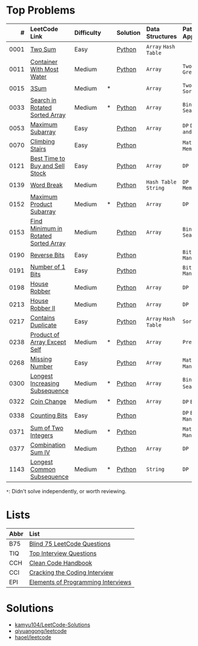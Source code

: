 # Top Problems

| #    | LeetCode Link                                                                                              | Difficulty |    | Solution                                                                                                    | Data Structures            | Patterns / Approaches      | B75                | TIQ                | CCH                | CCI                | EPI                |
|-----:|:-----------------------------------------------------------------------------------------------------------|:-----------|:---|:------------------------------------------------------------------------------------------------------------|:---------------------------|:---------------------------|:------------------:|:------------------:|:------------------:|:------------------:|:------------------:|
| 0001 | [Two Sum](https://leetcode.com/problems/two-sum/)                                                          | Easy       |    | [Python](/0001-0099/0001-two-sum/0001-two-sum.py)                                                           | `Array` `Hash Table`       |                            | :heavy_check_mark: |                    | :heavy_check_mark: |                    |                    |
| 0011 | [Container With Most Water](https://leetcode.com/problems/container-with-most-water/)                      | Medium     |    | [Python](/0001-0099/0011-container-with-most-water/0011-container-with-most-water.py)                       | `Array`                    | `Two Pointers` `Greedy`    | :heavy_check_mark: |                    |                    |                    |                    |
| 0015 | [3Sum](https://leetcode.com/problems/3sum/)                                                                | Medium     | *  |                                                                                                             | `Array`                    | `Two Pointers` `Sorting`   | :heavy_check_mark: |                    |                    |                    |                    |
| 0033 | [Search in Rotated Sorted Array](https://leetcode.com/problems/search-in-rotated-sorted-array/)            | Medium     | *  | [Python](/0001-0099/0033-search-in-rotated-sorted-array/0033-search-in-rotated-sorted-array.py)             | `Array`                    | `Binary Search`            | :heavy_check_mark: |                    |                    |                    |                    |
| 0053 | [Maximum Subarray](https://leetcode.com/problems/maximum-subarray/)                                        | Easy       |    | [Python](/0001-0099/0053-maximum-subarray/0053-maximum-subarray.py)                                         | `Array`                    | `DP` `Divide and Conquer`  | :heavy_check_mark: |                    | :heavy_check_mark: |                    |                    |
| 0070 | [Climbing Stairs](https://leetcode.com/problems/climbing-stairs/)                                          | Easy       |    | [Python](/0001-0099/0070-climbing-stairs/0070-climbing-stairs.py)                                           |                            | `Math` `DP` `Memorization` | :heavy_check_mark: |                    |                    |                    |                    |
| 0121 | [Best Time to Buy and Sell Stock](https://leetcode.com/problems/best-time-to-buy-and-sell-stock/)          | Easy       |    | [Python](/0100-0199/0121-best-time-to-buy-and-sell-stock/0121-best-time-to-buy-and-sell-stock.py)           | `Array`                    | `DP`                       | :heavy_check_mark: |                    |                    |                    |                    |
| 0139 | [Word Break](https://leetcode.com/problems/word-break/)                                                    | Medium     |    | [Python](/0100-0199/0139-word-break/0139-word-break.py)                                                     | `Hash Table` `String`      | `DP` `Memorization`        | :heavy_check_mark: |                    |                    |                    |                    |
| 0152 | [Maximum Product Subarray](https://leetcode.com/problems/maximum-product-subarray/)                        | Medium     | *  | [Python](/0100-0199/0152-maximum-product-subarray/0152-maximum-product-subarray.py)                         | `Array`                    | `DP`                       | :heavy_check_mark: |                    | :heavy_check_mark: |                    |                    |
| 0153 | [Find Minimum in Rotated Sorted Array](https://leetcode.com/problems/find-minimum-in-rotated-sorted-array/)| Medium     |    | [Python](/0100-0199/0153-find-minimum-in-rotated-sorted-array/0153-find-minimum-in-rotated-sorted-array.py) | `Array`                    | `Binary Search`            | :heavy_check_mark: |                    | :heavy_check_mark: |                    |                    |
| 0190 | [Reverse Bits](https://leetcode.com/problems/reverse-bits/)                                                | Easy       |    | [Python](/0100-0199/0190-reverse-bits/0190-reverse-bits.py)                                                 |                            | `Bit Manipulation`         | :heavy_check_mark: |                    |                    |                    |                    |
| 0191 | [Number of 1 Bits](https://leetcode.com/problems/number-of-1-bits/)                                        | Easy       |    | [Python](/0100-0199/0191-number-of-1-bits/0191-number-of-1-bits.py)                                         |                            | `Bit Manipulation`         | :heavy_check_mark: |                    | :heavy_check_mark: |                    |                    |
| 0198 | [House Robber](https://leetcode.com/problems/house-robber/)                                                | Medium     |    | [Python](/0100-0199/0198-house-robber/0198-house-robber.py)                                                 | `Array`                    | `DP`                       | :heavy_check_mark: |                    |                    |                    |                    |
| 0213 | [House Robber II](https://leetcode.com/problems/house-robber-ii/)                                          | Medium     |    | [Python](/0200-0299/0213-house-robber-ii/0213-house-robber-ii.py)                                           | `Array`                    | `DP`                       | :heavy_check_mark: |                    |                    |                    |                    |
| 0217 | [Contains Duplicate](https://leetcode.com/problems/contains-duplicate/)                                    | Easy       |    | [Python](/0200-0299/0217-contains-duplicate/0217-contains-duplicate.py)                                     | `Array` `Hash Table`       | `Sorting`                  | :heavy_check_mark: |                    |                    |                    |                    |
| 0238 | [Product of Array Except Self](https://leetcode.com/problems/product-of-array-except-self/)                | Medium     | *  | [Python](/0200-0299/0238-product-of-array-except-self/0238-product-of-array-except-self.py)                 | `Array`                    | `Prefix Sum`               | :heavy_check_mark: |                    |                    |                    |                    |
| 0268 | [Missing Number](https://leetcode.com/problems/missing-number/)                                            | Easy       |    | [Python](/0200-0299/0268-missing-number/0268-missing-number.py)                                             | `Array`                    | `Math` `Bit Manipulation`  | :heavy_check_mark: |                    |                    |                    |                    |
| 0300 | [Longest Increasing Subsequence](https://leetcode.com/problems/longest-increasing-subsequence/)            | Medium     | *  | [Python](/0300-0399/0300-longest-increasing-subsequence/0300-longest-increasing-subsequence.py)             | `Array`                    | `Binary Search` `DP`       | :heavy_check_mark: |                    |                    |                    |                    |
| 0322 | [Coin Change](https://leetcode.com/problems/coin-change/)                                                  | Medium     | *  | [Python](/0300-0399/0322-coin-change/0322-coin-change.py)                                                   | `Array`                    | `DP` `BFS`                 | :heavy_check_mark: |                    |                    |                    |                    |
| 0338 | [Counting Bits](https://leetcode.com/problems/counting-bits/)                                              | Easy       |    | [Python](/0300-0399/0338-counting-bits/0338-counting-bits.py)                                               |                            | `DP` `Bit Manipulation`    | :heavy_check_mark: |                    |                    |                    |                    |
| 0371 | [Sum of Two Integers](https://leetcode.com/problems/sum-of-two-integers/)                                  | Medium     | *  | [Python](/0300-0399/0371-sum-of-two-integers/0371-sum-of-two-integers.py)                                   |                            | `Math` `Bit Manipulation`  | :heavy_check_mark: |                    |                    |                    |                    |
| 0377 | [Combination Sum IV](https://leetcode.com/problems/combination-sum-iv/)                                    | Medium     |    | [Python](/0300-0399/0377-combination-sum-iv/0377-combination-sum-iv.py)                                     | `Array`                    | `DP`                       | :heavy_check_mark: |                    |                    |                    |                    |
| 1143 | [Longest Common Subsequence](https://leetcode.com/problems/longest-common-subsequence/)                    | Medium     | *  | [Python](/1100-1199/1143-longest-common-subsequence/1143-longest-common-subsequence.py)                     | `String`                   | `DP`                       | :heavy_check_mark: |                    |                    |                    |                    |

`*`: Didn't solve independently, or worth reviewing.

# Lists

| Abbr | List                                                                                                              |
|:-----|:------------------------------------------------------------------------------------------------------------------|
| B75  | [Blind 75 LeetCode Questions](https://leetcode.com/discuss/general-discussion/460599/blind-75-leetcode-questions) |
| TIQ  | [Top Interview Questions](https://leetcode.com/explore/interview/card/top-interview-questions-easy/)              |
| CCH  | [Clean Code Handbook](https://app.selz.com/item/546c6e1ab7987209fc7fd418)                                         |
| CCI  | [Cracking the Coding Interview](https://www.crackingthecodinginterview.com/)                                      |
| EPI  | [Elements of Programming Interviews](https://elementsofprogramminginterviews.com/)                                |

# Solutions

- [kamyu104/LeetCode-Solutions](https://github.com/kamyu104/LeetCode-Solutions)
- [qiyuangong/leetcode](https://github.com/qiyuangong/leetcode)
- [haoel/leetcode](https://github.com/haoel/leetcode)
